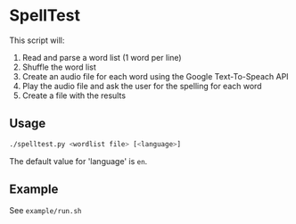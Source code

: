 # SpellTest

This script will:
1. Read and parse a word list (1 word per line)
2. Shuffle the word list
3. Create an audio file for each word using the Google Text-To-Speach API
4. Play the audio file and ask the user for the spelling for each word
5. Create a file with the results

## Usage

```sh
./spelltest.py <wordlist file> [<language>]
```

The default value for 'language' is `en`.

## Example

See `example/run.sh`